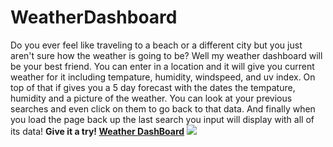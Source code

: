 # WeatherDashboard
Do you ever feel like traveling to a beach or a different city but you just aren't sure how the weather is going to be? Well my weather dashboard will be your best friend. You can enter in a location and it will give you current weather for it including tempature, humidity, windspeed, and uv index. On top of that if gives you a 5 day forecast with the dates the tempature, humidity and a picture of the weather. You can look at your previous searches and even click on them to go back to that data. And finally when you load the page back up the last search you input will display with all of its data!
**Give it a try! [Weather DashBoard](https://marshallb98.github.io/WeatherDashboard/)** 
  ![](/Images/weather?raw=true)
